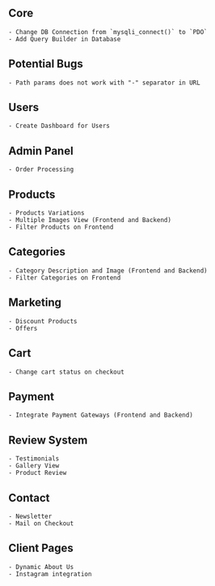 ## Core
    - Change DB Connection from `mysqli_connect()` to `PDO`
    - Add Query Builder in Database 

## Potential Bugs
    - Path params does not work with "-" separator in URL 
 
## Users
    - Create Dashboard for Users

## Admin Panel
    - Order Processing

## Products
    - Products Variations
    - Multiple Images View (Frontend and Backend)
    - Filter Products on Frontend

## Categories
    - Category Description and Image (Frontend and Backend)
    - Filter Categories on Frontend

## Marketing
    - Discount Products
    - Offers

## Cart
    - Change cart status on checkout

## Payment
    - Integrate Payment Gateways (Frontend and Backend)

## Review System
    - Testimonials
    - Gallery View
    - Product Review

## Contact
    - Newsletter
    - Mail on Checkout

## Client Pages
    - Dynamic About Us
    - Instagram integration
